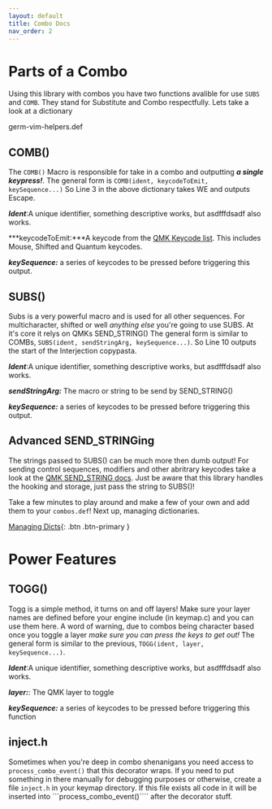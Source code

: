 ```yaml
---
layout: default
title: Combo Docs
nav_order: 2
---
```


# Parts of a Combo

Using this library with combos you have two functions avalible for use ```SUBS``` and ```COMB```. 
They stand for Substitute and Combo respectfully. Lets take a look at a dictionary

germ-vim-helpers.def
<script src="https://gist.github.com/germ/49787a86b5693f79b21ef1e3549595c1.js?file=germ-vim-helpers.def"></script>

## COMB()
The ```COMB()``` Macro is responsible for take in a combo and outputting ***a single keypress!***. The general form is ```COMB(ident, keycodeToEmit, keySequence...)``` So Line 3 in the above dictionary takes WE and outputs Escape. 

***Ident***:A unique identifier, something descriptive works, but asdfffdsadf also works.

***keycodeToEmit:***A keycode from the [QMK Keycode list](https://beta.docs.qmk.fm/using-qmk/simple-keycodes/keycodes_basic). This includes Mouse, Shifted and Quantum keycodes.

***keySequence:*** a series of keycodes to be pressed before triggering this output.

## SUBS()
Subs is a very powerful macro and is used for all other sequences. For multicharacter, shifted or well _anything else_ you're going to use SUBS. At it's core it relys on QMKs SEND_STRING()
The general form is similar to COMBs, ```SUBS(ident, sendStringArg, keySequence...)```. So Line 10 outputs
the start of the Interjection copypasta.

***Ident***:A unique identifier, something descriptive works, but asdfffdsadf also works.

***sendStringArg:*** The macro or string to be send by SEND_STRING()

***keySequence:*** a series of keycodes to be pressed before triggering this output.

## Advanced SEND_STRINGing
The strings passed to SUBS() can be much more then dumb output! For sending control sequences, modifiers 
and other abritrary keycodes take a look at the [QMK SEND_STRING docs](https://github.com/qmk/qmk_firmware/blob/master/docs/feature_macros.md#tap-down-and-up). Just be aware that this library handles the hooking and storage, just pass the string to SUBS()!

Take a few minutes to play around and make a few of your own and add them to your ```combos.def```! Next up, managing dictionaries.

[Managing Dicts](/docs/manage){: .btn .btn-primary }

# Power Features

## TOGG()
Togg is a simple method, it turns on and off layers! Make sure your layer names are defined before your engine include (in keymap.c) and you can use them here. A word of warning, due to combos being character based once you toggle a layer _make sure you can press the keys to get out!_
The general form is similar to the previous, ```TOGG(ident, layer, keySequence...)```. 

***Ident***:A unique identifier, something descriptive works, but asdfffdsadf also works.

***layer:***: The QMK layer to toggle

***keySequence:*** a series of keycodes to be pressed before triggering this function

## inject.h
Sometimes when you're deep in combo shenanigans you need access to ```process_combo_event()``` that this decorator
wraps. If you need to put something in there manually for debugging purposes or otherwise, create a file ```inject.h``` in your keymap directory. If this file exists all code in it will be inserted into ```process_combo_event()```` after the decorator stuff.
